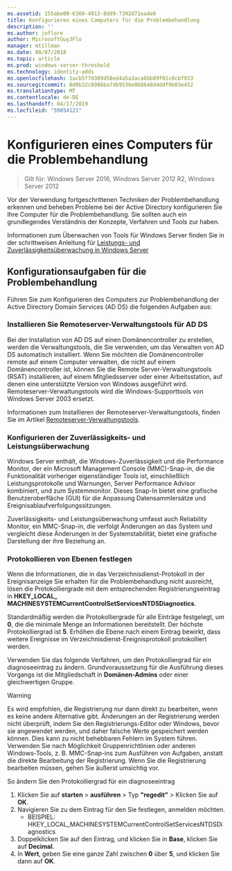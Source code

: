 ```yaml
---
ms.assetid: 155abe09-6360-4913-8dd9-7392d71ea4e6
title: Konfigurieren eines Computers für die Problembehandlung
description: ''
ms.author: joflore
author: MicrosoftGuyJFlo
manager: mtillman
ms.date: 08/07/2018
ms.topic: article
ms.prod: windows-server-threshold
ms.technology: identity-adds
ms.openlocfilehash: 1acb5f7d309d58ed4a5a3aca6bb89f01c0cbf933
ms.sourcegitcommit: 0d0b32c8986ba7db9536e0b8648d4ddf9b03e452
ms.translationtype: MT
ms.contentlocale: de-DE
ms.lasthandoff: 04/17/2019
ms.locfileid: "59854121"
---
```

# <a name="configuring-a-computer-for-troubleshooting"></a>Konfigurieren eines Computers für die Problembehandlung

>Gilt für: Windows Server 2016, Windows Server 2012 R2, Windows Server 2012

Vor der Verwendung fortgeschrittenen Techniken der Problembehandlung erkennen und beheben Probleme bei der Active Directory konfigurieren Sie Ihre Computer für die Problembehandlung. Sie sollten auch ein grundlegendes Verständnis der Konzepte, Verfahren und Tools zur haben.

Informationen zum Überwachen von Tools für Windows Server finden Sie in der schrittweisen Anleitung für [Leistungs- und Zuverlässigkeitsüberwachung in Windows Server](https://go.microsoft.com/fwlink/?LinkId=123737)

## <a name="configuration-tasks-for-troubleshooting"></a>Konfigurationsaufgaben für die Problembehandlung

Führen Sie zum Konfigurieren des Computers zur Problembehandlung der Active Directory Domain Services (AD DS) die folgenden Aufgaben aus:

### <a name="install-remote-server-administration-tools-for-ad-ds"></a>Installieren Sie Remoteserver-Verwaltungstools für AD DS

Bei der Installation von AD DS auf einen Domänencontroller zu erstellen, werden die Verwaltungstools, die Sie verwenden, um das Verwalten von AD DS automatisch installiert. Wenn Sie möchten die Domänencontroller remote auf einem Computer verwalten, die nicht auf einem Domänencontroller ist, können Sie die Remote Server-Verwaltungstools (RSAT) installieren, auf einem Mitgliedsserver oder einer Arbeitsstation, auf denen eine unterstützte Version von Windows ausgeführt wird. Remoteserver-Verwaltungstools wird die Windows-Supporttools von Windows Server 2003 ersetzt.

Informationen zum Installieren der Remoteserver-Verwaltungstools, finden Sie im Artikel [Remoteserver-Verwaltungstools](https://docs.microsoft.com/windows-server/remote/remote-server-administration-tools).

### <a name="configure-reliability-and-performance-monitor"></a>Konfigurieren der Zuverlässigkeits- und Leistungsüberwachung

Windows Server enthält, die Windows-Zuverlässigkeit und die Performance Monitor, der ein Microsoft Management Console (MMC)-Snap-in, die die Funktionalität vorheriger eigenständiger Tools ist, einschließlich Leistungsprotokolle und Warnungen, Server Performance Advisor kombiniert, und zum Systemmonitor. Dieses Snap-In bietet eine grafische Benutzeroberfläche (GUI) für die Anpassung Datensammlersätze und Ereignisablaufverfolgungssitzungen.

Zuverlässigkeits- und Leistungsüberwachung umfasst auch Reliability Monitor, ein MMC-Snap-in, die verfolgt Änderungen an das System und vergleicht diese Änderungen in der Systemstabilität, bietet eine grafische Darstellung der ihre Beziehung an.

### <a name="set-logging-levels"></a>Protokollieren von Ebenen festlegen

Wenn die Informationen, die in das Verzeichnisdienst-Protokoll in der Ereignisanzeige Sie erhalten für die Problembehandlung nicht ausreicht, lösen die Protokolliergrade mit dem entsprechenden Registrierungseintrag in **HKEY_LOCAL_ MACHINESYSTEMCurrentControlSetServicesNTDSDiagnostics**.

Standardmäßig werden die Protokolliergrade für alle Einträge festgelegt, um **0**, die die minimale Menge an Informationen bereitstellt. Der höchste Protokolliergrad ist **5**. Erhöhen die Ebene nach einem Eintrag bewirkt, dass weitere Ereignisse im Verzeichnisdienst-Ereignisprotokoll protokolliert werden.

Verwenden Sie das folgende Verfahren, um den Protokolliergrad für ein diagnoseeintrag zu ändern. Grundvoraussetzung für die Ausführung dieses Vorgangs ist die Mitgliedschaft in **Domänen-Admins** oder einer gleichwertigen Gruppe.

> [!WARNING]
> Es wird empfohlen, die Registrierung nur dann direkt zu bearbeiten, wenn es keine andere Alternative gibt. Änderungen an der Registrierung werden nicht überprüft, indem Sie den Registrierungs-Editor oder Windows, bevor sie angewendet werden, und daher falsche Werte gespeichert werden können. Dies kann zu nicht behebbaren Fehlern im System führen. Verwenden Sie nach Möglichkeit Gruppenrichtlinien oder anderen Windows-Tools, z. B. MMC-Snap-ins zum Ausführen von Aufgaben, anstatt die direkte Bearbeitung der Registrierung. Wenn Sie die Registrierung bearbeiten müssen, gehen Sie äußerst umsichtig vor.
>

So ändern Sie den Protokolliergrad für ein diagnoseeintrag

1. Klicken Sie auf **starten** > **ausführen** > Typ **"regedit"** > Klicken Sie auf **OK**.
2. Navigieren Sie zu dem Eintrag für den Sie festlegen, anmelden möchten.
   * BEISPIEL: HKEY_LOCAL_MACHINESYSTEMCurrentControlSetServicesNTDSDiagnostics
3. Doppelklicken Sie auf den Eintrag, und klicken Sie in **Base**, klicken Sie auf **Decimal**.
4. In **Wert**, geben Sie eine ganze Zahl zwischen **0** über **5**, und klicken Sie dann auf **OK**.
